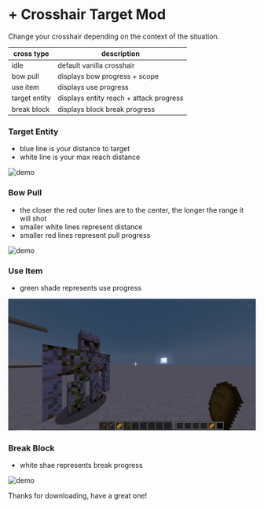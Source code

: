 # + Crosshair Target Mod

Change your crosshair depending on the context of the situation.

| **cross type** | **description**                         |
|----------------|-----------------------------------------|
| idle           | default vanilla crosshair               |
| bow pull       | displays bow progress + scope           |
| use item       | displays use progress                   |
| target entity  | displays entity reach + attack progress |
| break block    | displays block break progress           |

### Target Entity
- blue line is your distance to target
- white line is your max reach distance

![demo](./assets/gif/attack.gif)

### Bow Pull
- the closer the red outer lines are to the center, the longer the range it will shot
- smaller white lines represent distance
- smaller red lines represent pull progress

![demo](./assets/gif/shoot.gif)

### Use Item
- green shade represents use progress

![demo](./assets/gif/eat.gif)

### Break Block
- white shae represents break progress

![demo](./assets/gif/mine.gif)

Thanks for downloading, have a great one!

